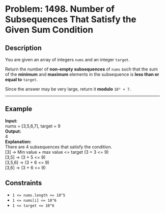 # Problem: 1498. Number of Subsequences That Satisfy the Given Sum Condition

## Description

You are given an array of integers `nums` and an integer `target`.

Return the number of **non-empty subsequences** of `nums` such that the sum of the **minimum** and **maximum** elements in the subsequence is **less than or equal to** `target`.

Since the answer may be very large, return it **modulo** `10⁹ + 7`.

---

## Example

**Input:**  
nums = [3,5,6,7], target = 9
<br>
**Output:**
<br>
4
<br>
**Explanation:**
<br>
There are 4 subsequences that satisfy the condition.  
[3] -> Min value + max value <= target (3 + 3 <= 9)  
[3,5] -> (3 + 5 <= 9)  
[3,5,6] -> (3 + 6 <= 9)  
[3,6] -> (3 + 6 <= 9)  

## Constraints

- `1 <= nums.length <= 10^5`
- `1 <= nums[i] <= 10^6`
- `1 <= target <= 10^6`

